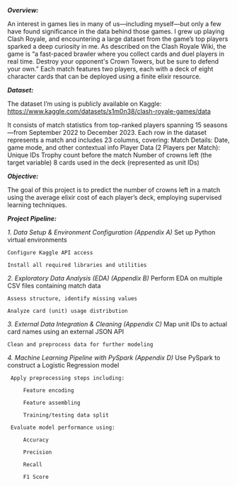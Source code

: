 _**Overview:**_

 An interest in games lies in many of us—including myself—but only a few have found significance in the data behind those games. I grew up playing Clash Royale, and encountering a large dataset from the game’s top players sparked a deep 
 curiosity in me. As described on the Clash Royale Wiki, the game is “a fast-paced brawler where you collect cards and duel players in real time. Destroy your opponent's Crown Towers, but be sure to defend your own.” Each match features two 
 players, each with a deck of eight character cards that can be deployed using a finite elixir resource.

_**Dataset:**_

The dataset I’m using is publicly available on Kaggle:
https://www.kaggle.com/datasets/s1m0n38/clash-royale-games/data

It consists of match statistics from top-ranked players spanning 15 seasons—from September 2022 to December 2023. Each row in the dataset represents a match and includes 23 columns, covering:
Match Details: Date, game mode, and other contextual info
Player Data (2 Players per Match):
Unique IDs
Trophy count before the match
Number of crowns left (the target variable)
8 cards used in the deck (represented as unit IDs)

_**Objective:**_

The goal of this project is to predict the number of crowns left in a match using the average elixir cost of each player’s deck, employing supervised learning techniques.

_**Project Pipeline:**_

_1. Data Setup & Environment Configuration (Appendix A)_
    Set up Python virtual environments

    Configure Kaggle API access

    Install all required libraries and utilities

_2. Exploratory Data Analysis (EDA) (Appendix B)_
    Perform EDA on multiple CSV files containing match data

    Assess structure, identify missing values

    Analyze card (unit) usage distribution

_3. External Data Integration & Cleaning (Appendix C)_
    Map unit IDs to actual card names using an external JSON API

    Clean and preprocess data for further modeling

_4. Machine Learning Pipeline with PySpark (Appendix D)_
    Use PySpark to construct a Logistic Regression model

     Apply preprocessing steps including:

         Feature encoding

         Feature assembling

         Training/testing data split

     Evaluate model performance using:

         Accuracy

         Precision

         Recall

         F1 Score

